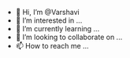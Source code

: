 - 👋 Hi, I’m @Varshavi
- 👀 I’m interested in ...
- 🌱 I’m currently learning ...
- 💞️ I’m looking to collaborate on ...
- 📫 How to reach me ...

<!---
Varshavi/Varshavi is a ✨ special ✨ repository because its `README.md` (this file) appears on your GitHub profile.
You can click the Preview link to take a look at your changes.
--->
